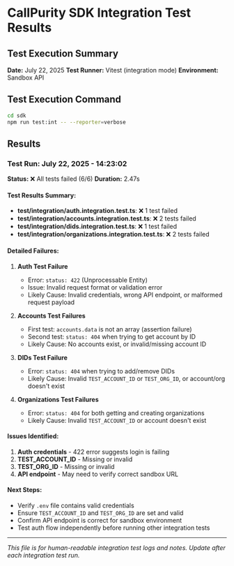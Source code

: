 # CallPurity SDK Integration Test Results

## Test Execution Summary

**Date:** July 22, 2025
**Test Runner:** Vitest (integration mode)
**Environment:** Sandbox API

## Test Execution Command

```bash
cd sdk
npm run test:int -- --reporter=verbose
```

## Results

### Test Run: July 22, 2025 - 14:23:02

**Status:** ❌ All tests failed (6/6)
**Duration:** 2.47s

#### Test Results Summary:
- **test/integration/auth.integration.test.ts**: ❌ 1 test failed
- **test/integration/accounts.integration.test.ts**: ❌ 2 tests failed  
- **test/integration/dids.integration.test.ts**: ❌ 1 test failed
- **test/integration/organizations.integration.test.ts**: ❌ 2 tests failed

#### Detailed Failures:

1. **Auth Test Failure**
   - Error: `status: 422` (Unprocessable Entity)
   - Issue: Invalid request format or validation error
   - Likely Cause: Invalid credentials, wrong API endpoint, or malformed request payload

2. **Accounts Test Failures**
   - First test: `accounts.data` is not an array (assertion failure)
   - Second test: `status: 404` when trying to get account by ID
   - Likely Cause: No accounts exist, or invalid/missing account ID

3. **DIDs Test Failure**
   - Error: `status: 404` when trying to add/remove DIDs
   - Likely Cause: Invalid `TEST_ACCOUNT_ID` or `TEST_ORG_ID`, or account/org doesn't exist

4. **Organizations Test Failures**
   - Error: `status: 404` for both getting and creating organizations
   - Likely Cause: Invalid `TEST_ACCOUNT_ID` or account doesn't exist

#### Issues Identified:
1. **Auth credentials** - 422 error suggests login is failing
2. **TEST_ACCOUNT_ID** - Missing or invalid
3. **TEST_ORG_ID** - Missing or invalid  
4. **API endpoint** - May need to verify correct sandbox URL

#### Next Steps:
- Verify `.env` file contains valid credentials
- Ensure `TEST_ACCOUNT_ID` and `TEST_ORG_ID` are set and valid
- Confirm API endpoint is correct for sandbox environment
- Test auth flow independently before running other integration tests

---

*This file is for human-readable integration test logs and notes. Update after each integration test run.* 